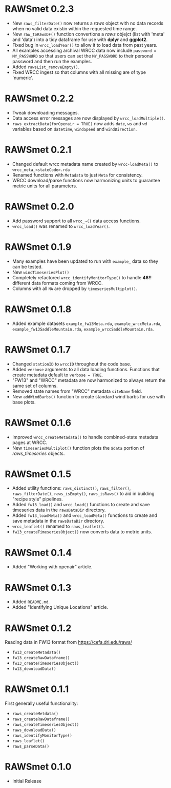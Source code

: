 # RAWSmet 0.2.3

* New `raws_filterDate()` now returns a _raws_ object with no data records when
no valid data existin within the requested time range.
* New `raw_toRawsDF()` function convertions a _raws_ objejct (list with 'meta'
and 'data') into a tidy dataframe for use with **dplyr** and **ggplot2**.
* Fixed bug in `wrcc_loadYear()` to allow it to load data from past years.
* All examples accessing archival WRCC data now include `password = MY_PASSWORD` 
so that users can set the `MY_PASSWORD` to their personal password and then run
the examples.
* Added `rawsList_removeEmpty()`.
* Fixed WRCC ingest so that columns with all missing are of type 'numeric'.

# RAWSmet 0.2.2

* Tweak downloading messages.
* Data access error messages are now displayed by `wrcc_loadMultiple()`.
* `raws_extractData(forOpenair = TRUE)` now adds `date`, `ws` and `wd` variables
based on `datetime`, `windSpeed` and `windDirection`.

# RAWSmet 0.2.1

* Changed default wrcc metadata name created by `wrcc-loadMeta()` to 
`wrcc_meta_<stateCode>.rda`
* Renamed functions with `Metadata` to just `Meta` for consistency.
* WRCC download/parse functions now harmonizing units to guarantee metric
units for all parameters.

# RAWSmet 0.2.0

* Add password support to all `wrcc_~()` data access functions.
* `wrcc_load()` was renamed to `wrcc_loadYear()`.

# RAWSmet 0.1.9

* Many examples have been updated to run with `example_` data so they can be
tested.
* New `windTimeseriesPlot()`
* Completely refactored `wrcc_identifyMonitorType()` to handle **46!!** different
data formats coming from WRCC.
* Columns with all `NA` are dropped by `timeseriesMultiplot()`.

# RAWSmet 0.1.8

* Added example datasets `example_fw13Meta.rda`, `example_wrccMeta.rda`,
`example_fw13SaddleMountain.rda`, `example_wrccSaddleMountain.rda`.

# RAWSmet 0.1.7

* Changed `stationID` to `wrccID` throughout the code base.
* Added `verbose` arguments to all data loading functions. Functions that
create metadata default to `verbose = TRUE`.
* "FW13" and "WRCC" metadata are now harmonized to always return the same set
of columns.
* Removed state names from "WRCC" metadata `siteName` field.
* New `addWindBarbs()` function to create standard wind barbs for use with
base plots.

# RAWSmet 0.1.6

* Improved `wrcc_createMetadata()` to handle combined-state metadata pages at 
WRCC.
* New `timeseriesMultiplot()` function plots the `$data` portion of 
_raws\_timeseries_ objects.

# RAWSmet 0.1.5

* Added utility functions: `raws_distinct()`, `raws_filter()`, 
`raws_filterDate()`, `raws_isEmpty()`, `raws_isRaws()` to aid in building 
"recipe style" pipelines.
* Added `fw13_load()` and `wrcc_load()` functions to create and save timeseries
data in the `rawsDataDir` directory.
* Added `fw13_loadMeta()` and `wrcc_loadMeta()` functions to create and save 
metadata in the `rawsDataDir` directory.
* `wrcc_leaflet()` renamed to `raws_leaflet()`.
* `fw13_createTimeseriesObject()` now converts data to metric units.

# RAWSmet 0.1.4

* Added "Working with openair" article.

# RAWSmet 0.1.3

* Added `README.md`.
* Added "Identifying Unique Locations" article.

# RAWSmet 0.1.2

Reading data in FW13 format from https://cefa.dri.edu/raws/

* `fw13_createMetadata()`
* `fw13_createRawDataframe()`
* `fw13_createTimeseriesObject()`
* `fw13_downloadData()`

# RAWSmet 0.1.1

First generally useful functionality:

* `raws_createMetdata()`
* `raws_createRawDataframe()`
* `raws_createTimeseriesObject()`
* `raws_downloadData()`
* `raws_identifyMonitorType()`
* `raws_leaflet()`
* `raws_parseData()`

# RAWSmet 0.1.0

* Initial Release
